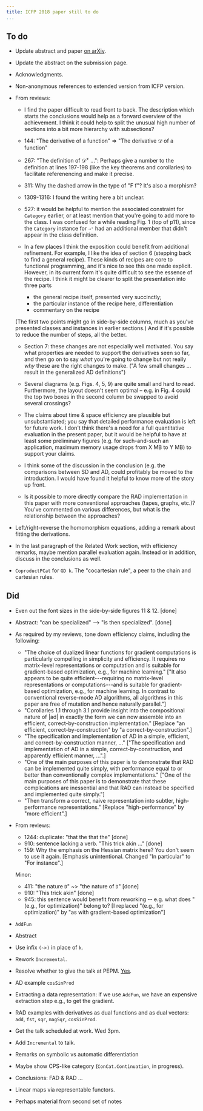 ```yaml
---
title: ICFP 2018 paper still to do
...
```


## To do

*   Update abstract and paper [on arXiv](https://arxiv.org/abs/1804.00746).

*   Update the abstract on the submission page.
*   Acknowledgments.
*   Non-anonymous references to extended version from ICFP version.
*   From reviews:
    *   I find the paper difficult to read front to back. The description which starts the conclusions would help as a forward overview of the achievement.
        I think it could help to split the unusual high number of sections into a bit more hierarchy with subsections?

    *   144: "The derivative of a function" => "The derivative $\mathcal{D}$ of a function" 
    *   267: "The definition of $\mathcal{D}^+$ ...": Perhaps give a number to the definition at lines 197-198 (like the key theorems and corollaries) to facilitate referenencing and make it precise.
    *   311: Why the dashed arrow in the type of "F f"? It's also a morphism?
    *   1309-1316: I found the writing here a bit unclear.

    *   527: it would be helpful to mention the associated constraint for
        `Category` earlier, or at least mention that you're going to add
        more to the class.  I was confused for a while reading Fig. 1 (top
        of p11), since the `Category` instance for `→⁺` had an additional
        member that didn't appear in the class definition.
    *   In a few places I think the exposition could benefit from additional
        refinement.  For example, I like the idea of section 6 (stepping
        back to find a general recipe).  These kinds of recipes are core to
        functional programming, and it's nice to see this one made explicit.
        However, in its current form it's quite difficult to see the essence
        of the recipe.  I think it might be clearer to split the
        presentation into three parts
        *   the general recipe itself, presented very succinctly;  
        *   the particular instance of the recipe here, differentiation  
        *   commentary on the recipe  

      (The first two points might go in side-by-side columns, much as
      you've presented classes and instances in earlier sections.)  And if
      it's possible to reduce the number of steps, all the better.

    * Section 7: these changes are not especially well motivated.  You say
      what properties are needed to support the derivatives seen so far,
      and then go on to say *what* you're going to change but not really
      *why* these are the right changes to make.  ("A few small changes
      ... result in the generalized AD definitions")

    * Several diagrams (e.g. Figs. 4, 5, 9) are quite small and hard to
      read.  Furthermore, the layout doesn't seem optimal – e.g. in Fig. 4
      could the top two boxes in the second column be swapped to avoid
      several crossings?

    * The claims about time & space efficiency are plausible but
      unsubstantiated; you say that detailed performance evaluation is
      left for future work.  I don't think there's a need for a full
      quantitative evaluation in the present paper, but it would be
      helpful to have at least some preliminary figures (e.g. for
      such-and-such an application, maximum memory usage drops from X MB
      to Y MB) to support your claims.

    * I think some of the discussion in the conclusion (e.g. the
      comparisons between SD and AD, could profitably be moved to the
      introduction.  I would have found it helpful to know more of the
      story up front.

    * Is it possible to more directly compare the RAD implementation in
      this paper with more conventional approaches (tapes, graphs, etc.)?
      You've commented on various differences, but what is the
      relationship between the approaches?

*   Left/right-reverse the homomorphism equations, adding a remark about fitting the derivations.
*   In the last paragraph of the Related Work section, with efficiency remarks, maybe mention parallel evaluation again.
    Instead or in addition, discuss in the conclusions as well.
*   `CoproductPCat` for `GD k`.
    The "cocartesian rule", a peer to the chain and cartesian rules.

## Did

*   Even out the font sizes in the side-by-side figures 11 & 12. [done]
*   Abstract: "can be specialized" --> "is then specialized". [done]
*   As required by my reviews, tone down efficiency claims, including the following:
    *   "The choice of dualized linear functions for gradient computations is particularly compelling in simplicity and efficiency. It requires no matrix-level representations or computation and is suitable for gradient-based optimization, e.g., for machine learning."
        ["It also appears to be quite efficient---requiring no matrix-level representations or computations---and is suitable for gradient-based optimization, e.g., for machine learning. In contrast to conventional reverse-mode AD algorithms, all algorithms in this paper are free of mutation and hence naturally parallel."]
    *   "Corollaries 1.1 through 3.1 provide insight into the compositional nature of |ad| in exactly the form we can now assemble into an efficient, correct-by-construction implementation."
        [Replace "an efficient, correct-by-construction" by "a correct-by-construction".]
    *   "The specification and implementation of AD in a simple, efficient, and correct-by-construction manner, ..."
        ["The specification and implementation of AD in a simple, correct-by-construction, and apparently efficient manner, ...".]
    *   "One of the main purposes of this paper is to demonstrate that RAD can be implemented quite simply, with performance equal to or better than conventionally complex implementations."
        ["One of the main purposes of this paper is to demonstrate that these complications are inessential and that RAD can instead be specified and implemented quite simply."]
    *   "Then transform a correct, naive representation into subtler, high-performance representations."
        [Replace "high-performance" by "more efficient".]

*   From reviews:
    *   1244: duplicate: "that the that the"
        [done]
    *   910: sentence lacking a verb. "This trick akin ..."
        [done]
    *   159: Why the emphasis on the Hessian matrix here?  You don't seem to
        use it again.
        [Emphasis unintentional. Changed "In particular" to "For instance".]

    Minor:

    *   411: "the nature `D`" ~> "the nature of `D`" [done]
    *   910: "This trick akin" [done]
    *   945: this sentence would benefit from reworking -- e.g. what does
        "(e.g., for optimization)" belong to?
        [I replaced "(e.g., for optimization)" by "as with gradient-based optimization"]

*   `AddFun`
*   Abstract
*   Use infix `(~>)` in place of `k`.
*   Rework `Incremental`.
*   Resolve whether to give the talk at PEPM.
    [Yes](https://popl18.sigplan.org/track/PEPM-2018#Invited-Talks).
*   AD example `cosSinProd`
*   Extracting a data representation: if we use `AddFun`, we have an expensive extraction step e.g., to get the gradient.
*   RAD examples with derivatives as dual functions and as dual vectors: `add`, `fst`, `sqr`, `magSqr`, `cosSinProd`.
*   Get the talk scheduled at work. Wed 3pm.
*   Add `Incremental` to talk.
*   Remarks on symbolic vs automatic differentiation
*   Maybe show CPS-like category (`ConCat.Continuation`, in progress).
*   Conclusions: FAD & RAD ...
*   Linear maps via representable functors.
*   Perhaps material from second set of notes
